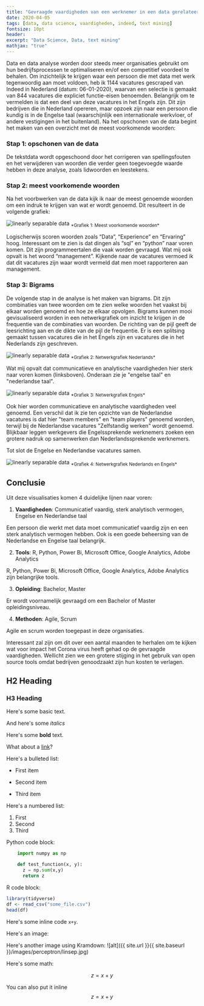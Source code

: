 ```yaml
---
title: "Gevraagde vaardigheden van een werknemer in een data gerelateerde functie"
date: 2020-04-05
tags: [data, data science, vaardigheden, indeed, text mining]
fontsize: 10pt
header:
excerpt: "Data Science, Data, text mining"
mathjax: "true"
---
```

Data en data analyse worden door steeds meer organisaties gebruikt om hun bedrijfsprocessen te optimaliseren en/of een competitief voordeel te behalen. Om inzichtelijk te krijgen waar een persoon die met data met werk tegenwoordig aan moet voldoen, heb ik 1144 vacatures gescraped van Indeed in Nederland (datum: 06-01-2020), waarvan een selectie is gemaakt van 844 vacatures die expliciet functie-eisen benoemden. Belangrijk om te vermelden is dat een deel van deze vacatures in het Engels zijn. Dit zijn bedrijven die in Nederland opereren, maar opzoek zijn naar een persoon die kundig is in de Engelse taal (waarschijnlijk een internationale werkvloer, of andere vestigingen in het buitenland). Na het opschonen van de data begint het maken van een overzicht met de meest voorkomende woorden:

### Stap 1: opschonen van de data
De tekstdata wordt opgeschoond door het corrigeren van spellingsfouten en het verwijderen van woorden die verder geen toegevoegde waarde hebben in deze analyse, zoals lidwoorden en leestekens. 

### Stap 2: meest voorkomende woorden
Na het voorbwerken van de data kijk ik naar de meest genoemde woorden om een indruk te krijgen van wat er wordt genoemd. Dit resulteert in de volgende grafiek:

<img src="{{ site.url }}{{ site.baseurl }}/images/Meeste_woorden.png" alt="linearly separable data">
<sub> *Grafiek 1: Meest voorkomende woorden* </sub>

Logischerwijs scoren woorden zoals “Data”, “Experience” en “Ervaring” hoog. Interessant om te zien is dat dingen als “sql” en “python” naar voren komen. Dit zijn programmeertalen die vaak worden gevraagd. Wat mij ook opvalt is het woord “management”. Kijkende naar de vacatures vermoed ik dat dit vacatures zijn waar wordt vermeld dat men moet rapporteren aan management. 

### Stap 3: Bigrams
De volgende stap in de analyse is het maken van bigrams. Dit zijn combinaties van twee woorden om te zien welke woorden het vaakst bij elkaar worden genoemd en hoe ze elkaar opvolgen. Bigrams kunnen mooi gevisualiseerd worden in een netwerkgrafiek om inzicht te krijgen in de frequentie van de combinaties van woorden. De richting van de pijl geeft de leesrichting aan en de dikte van de pijl de frequentie. Er is een splitsing gemaakt tussen vacatures die in het Engels zijn en vacatures die in het Nederlands zijn geschreven. 

<img src="{{ site.url }}{{ site.baseurl }}/images/netwerk NL.png" alt="linearly separable data">
<sub>*Grafiek 2: Netwerkgrafiek Nederlands* </sub>

Wat mij opvalt dat communicatieve en analytische vaardigheden hier sterk naar voren komen (linksboven). Onderaan zie je "engelse taal" en "nederlandse taal". 

<img src="{{ site.url }}{{ site.baseurl }}/images/Netwerk_ENG.png" alt="linearly separable data">
<sub> *Grafiek 3: Netwerkgrafiek Engels* </sub>

Ook hier worden communicatieve en analytische vaardigheden veel genoemd. Een verschil dat ik zie ten opzichte van de Nederlandse vacatures is dat hier "team members" en "team players" genoemd worden, terwijl bij de Nederlandse vacatures "Zelfstandig werken" wordt genoemd. Blijkbaar leggen werkgevers die Engelssprekende werknemers zoeken een grotere nadruk op samenwerken dan Nederlandssprekende werknemers.

Tot slot de Engelse en Nederlandse vacatures samen. 

<img src="{{ site.url }}{{ site.baseurl }}/images/netwerk.png" alt="linearly separable data">
<sub> *Grafiek 4: Netwerkgrafiek Nederlands en Engels* </sub>

## Conclusie
Uit deze visualisaties komen 4 duidelijke lijnen naar voren:

1. **Vaardigheden**: Communicatief vaardig, sterk analytisch vermogen, Engelse en Nederlandse taal

Een persoon die werkt met data moet communicatief vaardig zijn en een sterk analytisch vermogen hebben. Ook is een goede beheersing van de Nederlandse en Engelse taal belangrijk. 

2. **Tools**: R, Python, Power Bi, Microsoft Office, Google Analytics, Adobe Analytics

R, Python, Power Bi, Microsoft Office, Google Analytics, Adobe Analytics zijn belangrijke tools.

3. **Opleiding**: Bachelor, Master

Er wordt voornamelijk gevraagd om een Bachelor of Master opleidingsniveau.

4. **Methoden**: Agile, Scrum

Agile en scrum worden toegepast in deze organisaties. 

Interessant zal zijn om dit over een aantal maanden te herhalen om te kijken wat voor impact het Corona virus heeft gehad op de gevraagde vaardigheden. Wellicht zien we een grotere stijging in het gebruik van open source tools omdat bedrijven genoodzaakt zijn hun kosten te verlagen. 












## H2 Heading

### H3 Heading

Here's some basic text.

And here's some *italics*

Here's some **bold** text.

What about a [link](https://github.com/dataoptimal)?


Here's a bulleted list:
* First item
+ Second item
- Third item

Here's a numbered list:
1. First
2. Second
3. Third

Python code block:
```python
    import numpy as np

    def test_function(x, y):
      z = np.sum(x,y)
      return z
```

R code block:
```r
library(tidyverse)
df <- read_csv("some_file.csv")
head(df)
```

Here's some inline code `x+y`.

Here's an image:

Here's another image using Kramdown:
![alt]({{ site.url }}{{ site.baseurl }}/images/perceptron/linsep.jpg)

Here's some math:

$$z=x+y$$

You can also put it inline $$z=x+y$$
